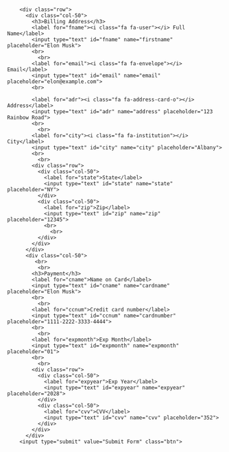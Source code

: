 <div class="row">
  <div class="col-75">
    <div class="container">
      <form method="post" action="https://forms.un-static.com/forms/966bf35c42e0367eb00bbefc0b42cebd25978d38">
        <br>

        <div class="row">
          <div class="col-50">
            <h3>Billing Address</h3>
            <label for="fname"><i class="fa fa-user"></i> Full Name</label>
            <input type="text" id="fname" name="firstname" placeholder="Elon Musk">
            <br>
              <br>
            <label for="email"><i class="fa fa-envelope"></i> Email</label>
            <input type="text" id="email" name="email" placeholder="elon@example.com">
            <br>
            
            <label for="adr"><i class="fa fa-address-card-o"></i> Address</label>  
            <input type="text" id="adr" name="address" placeholder="123 Rainbow Road">
            <br>
              <br>
            <label for="city"><i class="fa fa-institution"></i> City</label>
            <input type="text" id="city" name="city" placeholder="Albany">
            <br>
              <br>
            <div class="row">
              <div class="col-50">
                <label for="state">State</label>
                <input type="text" id="state" name="state" placeholder="NY">
              </div>
              <div class="col-50">
                <label for="zip">Zip</label>
                <input type="text" id="zip" name="zip" placeholder="12345">
                <br>
                  <br>
              </div>
            </div>
          </div>
          <div class="col-50">
             <br>
              <br>
            <h3>Payment</h3>
            <label for="cname">Name on Card</label>
            <input type="text" id="cname" name="cardname" placeholder="Elon Musk">
            <br>
              <br>
            <label for="ccnum">Credit card number</label>
            <input type="text" id="ccnum" name="cardnumber" placeholder="1111-2222-3333-4444">
            <br>
              <br>
            <label for="expmonth">Exp Month</label>
            <input type="text" id="expmonth" name="expmonth" placeholder="01">
            <br>
              <br>
            <div class="row">
              <div class="col-50">
                <label for="expyear">Exp Year</label>
                <input type="text" id="expyear" name="expyear" placeholder="2028">
              </div>
              <div class="col-50">
                <label for="cvv">CVV</label>
                <input type="text" id="cvv" name="cvv" placeholder="352">
              </div>
            </div>
          </div>
        <input type="submit" value="Submit Form" class="btn">
      
  </div>



